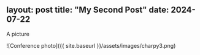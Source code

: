 layout: post
title: "My Second Post"
date: 2024-07-22
---

A picture

![Conference photo]({{ site.baseurl }}/assets/images/charpy3.png)
